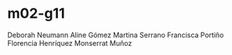 # m02-g11

Deborah Neumann
Aline Gómez
Martina Serrano 
Francisca Portiño
Florencia Henríquez
Monserrat Muñoz